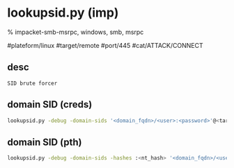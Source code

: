 # lookupsid.py (imp)

% impacket-smb-msrpc, windows, smb, msrpc

#plateform/linux #target/remote #port/445 #cat/ATTACK/CONNECT  

## desc
```
SID brute forcer 
```

## domain SID (creds)
```bash
lookupsid.py -debug -domain-sids '<domain_fqdn>/<user>:<password>'@<target_fqdn> <maxRID|6000>
```


## domain SID (pth)
```bash
lookupsid.py -debug -domain-sids -hashes :<nt_hash> '<domain_fqdn>/<user>'@<target_fqdn> <maxRID|6000>
```

